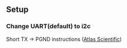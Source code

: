 ## Setup
### Change UART(default) to i2c
Short TX -> PGND instructions (<a href='https://www.whiteboxes.ch/docs/tentacle/t3/#/protocols'>Atlas Scientific</a>)

